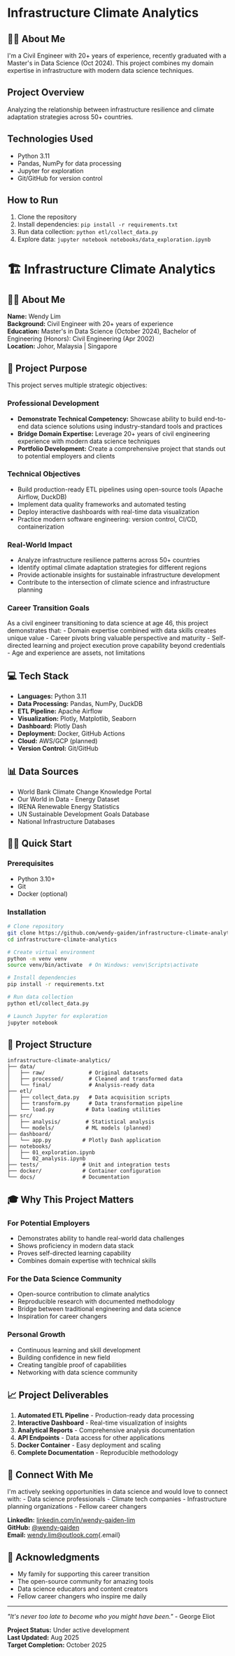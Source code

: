 # Infrastructure Climate Analytics

## 👨‍💼 About Me

I'm a Civil Engineer with 20+ years of experience, recently graduated with a Master's in Data Science (Oct 2024). This project combines my domain expertise in infrastructure with modern data science techniques.

## Project Overview

Analyzing the relationship between infrastructure resilience and climate adaptation strategies across 50+ countries.

## Technologies Used

-   Python 3.11
-   Pandas, NumPy for data processing
-   Jupyter for exploration
-   Git/GitHub for version control

## How to Run

1.  Clone the repository
2.  Install dependencies: `pip install -r requirements.txt`
3.  Run data collection: `python etl/collect_data.py`
4.  Explore data: `jupyter notebook notebooks/data_exploration.ipynb`

# 🏗️ Infrastructure Climate Analytics

## 👨‍💼 About Me

**Name:** Wendy Lim\
**Background:** Civil Engineer with 20+ years of experience\
**Education:** Master's in Data Science (October 2024), Bachelor of Engineering (Honors): Civil Engineering (Apr 2002)\
**Location:** Johor, Malaysia \| Singapore

## 🎯 Project Purpose

This project serves multiple strategic objectives:

### **Professional Development**

-   **Demonstrate Technical Competency:** Showcase ability to build end-to-end data science solutions using industry-standard tools and practices
-   **Bridge Domain Expertise:** Leverage 20+ years of civil engineering experience with modern data science techniques
-   **Portfolio Development:** Create a comprehensive project that stands out to potential employers and clients

### **Technical Objectives**

-   Build production-ready ETL pipelines using open-source tools (Apache Airflow, DuckDB)
-   Implement data quality frameworks and automated testing
-   Deploy interactive dashboards with real-time data visualization
-   Practice modern software engineering: version control, CI/CD, containerization

### **Real-World Impact**

-   Analyze infrastructure resilience patterns across 50+ countries
-   Identify optimal climate adaptation strategies for different regions
-   Provide actionable insights for sustainable infrastructure development
-   Contribute to the intersection of climate science and infrastructure planning

### **Career Transition Goals**

As a civil engineer transitioning to data science at age 46, this project demonstrates that: - Domain expertise combined with data skills creates unique value - Career pivots bring valuable perspective and maturity - Self-directed learning and project execution prove capability beyond credentials - Age and experience are assets, not limitations

## 💻 Tech Stack

-   **Languages:** Python 3.11
-   **Data Processing:** Pandas, NumPy, DuckDB
-   **ETL Pipeline:** Apache Airflow
-   **Visualization:** Plotly, Matplotlib, Seaborn
-   **Dashboard:** Plotly Dash
-   **Deployment:** Docker, GitHub Actions
-   **Cloud:** AWS/GCP (planned)
-   **Version Control:** Git/GitHub

## 📊 Data Sources

-   World Bank Climate Change Knowledge Portal
-   Our World in Data - Energy Dataset
-   IRENA Renewable Energy Statistics
-   UN Sustainable Development Goals Database
-   National Infrastructure Databases

## 🏃‍♂️ Quick Start

### Prerequisites

-   Python 3.10+
-   Git
-   Docker (optional)

### Installation

``` bash
# Clone repository
git clone https://github.com/wendy-gaiden/infrastructure-climate-analytics.git
cd infrastructure-climate-analytics

# Create virtual environment
python -m venv venv
source venv/bin/activate  # On Windows: venv\Scripts\activate

# Install dependencies
pip install -r requirements.txt

# Run data collection
python etl/collect_data.py

# Launch Jupyter for exploration
jupyter notebook
```

## 📂 Project Structure

```         
infrastructure-climate-analytics/
├── data/
│   ├── raw/              # Original datasets
│   ├── processed/        # Cleaned and transformed data
│   └── final/            # Analysis-ready data
├── etl/
│   ├── collect_data.py   # Data acquisition scripts
│   ├── transform.py      # Data transformation pipeline
│   └── load.py          # Data loading utilities
├── src/
│   ├── analysis/        # Statistical analysis
│   └── models/          # ML models (planned)
├── dashboard/
│   └── app.py          # Plotly Dash application
├── notebooks/
│   ├── 01_exploration.ipynb
│   └── 02_analysis.ipynb
├── tests/              # Unit and integration tests
├── docker/             # Container configuration
└── docs/               # Documentation
```

## 🎓 Why This Project Matters

### **For Potential Employers**

-   Demonstrates ability to handle real-world data challenges
-   Shows proficiency in modern data stack
-   Proves self-directed learning capability
-   Combines domain expertise with technical skills

### **For the Data Science Community**

-   Open-source contribution to climate analytics
-   Reproducible research with documented methodology
-   Bridge between traditional engineering and data science
-   Inspiration for career changers

### **Personal Growth**

-   Continuous learning and skill development
-   Building confidence in new field
-   Creating tangible proof of capabilities
-   Networking with data science community

## 📈 Project Deliverables

1.  **Automated ETL Pipeline** - Production-ready data processing
2.  **Interactive Dashboard** - Real-time visualization of insights
3.  **Analytical Reports** - Comprehensive analysis documentation
4.  **API Endpoints** - Data access for other applications
5.  **Docker Container** - Easy deployment and scaling
6.  **Complete Documentation** - Reproducible methodology

## 🤝 Connect With Me

I'm actively seeking opportunities in data science and would love to connect with: - Data science professionals - Climate tech companies - Infrastructure planning organizations - Fellow career changers

**LinkedIn:** [linkedin.com/in/wendy-gaiden-lim](https://linkedin.com/in/wendy-gaiden-lim)\
**GitHub:** [\@wendy-gaiden](https://github.com/wendy-gaiden)\
**Email:** [wendy.lim\@outlook.com](mailto:wendy.lim@outlook.com){.email}

## 🙏 Acknowledgments

-   My family for supporting this career transition
-   The open-source community for amazing tools
-   Data science educators and content creators
-   Fellow career changers who inspire me daily

------------------------------------------------------------------------

*"It's never too late to become who you might have been."* - George Eliot

**Project Status:** Under active development\
**Last Updated:** Aug 2025\
**Target Completion:** October 2025
